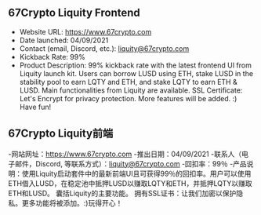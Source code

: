 ## 67Crypto Liquity Frontend
- Website URL: https://www.67crypto.com
- Date launched: 04/09/2021 
- Contact (email, Discord, etc.): liquity@67crypto.com
- Kickback Rate: 99% 
- Product Description: 99% kickback rate with the latest frontend UI from Liquity launch kit. Users can borrow LUSD using ETH, stake LUSD in the stability pool to earn LQTY and ETH, and stake LQTY to earn ETH & LUSD. Main functionalities from Liquity are available. SSL Certificate: Let's Encrypt for privacy protection. More features will be added. :) Have fun!


## 67Crypto Liquity前端
-网站网址：https://www.67crypto.com
-推出日期：04/09/2021
-联系人（电子邮件，Discord, 等联系方式）：liquity@67crypto.com
-回扣率：99％
-产品说明：使用Liquity启动套件中的最新前端UI且可获得99％的回扣率。用户可以使用ETH借入LUSD，在稳定池中抵押LUSD以赚取LQTY和ETH，并抵押LQTY以赚取ETH和LUSD。 囊括Liquity的主要功能。 拥有SSL证书：让我们加密以保护隐私。更多功能将被添加。:)玩得开心！
